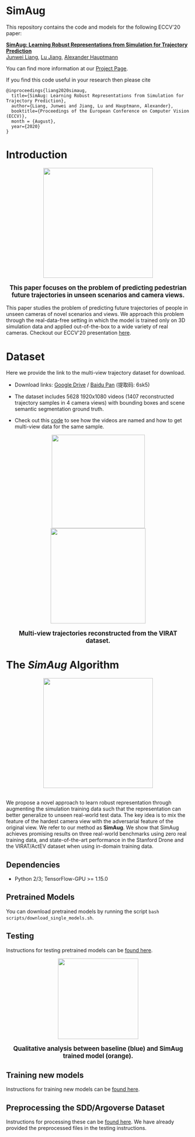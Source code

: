 # SimAug

This repository contains the code and models for the following ECCV'20 paper:

**[SimAug: Learning Robust Representations from Simulation for Trajectory Prediction](https://arxiv.org/abs/2004.02022)** \
[Junwei Liang](https://www.cs.cmu.edu/~junweil/),
[Lu Jiang](http://www.lujiang.info/),
[Alexander Hauptmann](https://www.cs.cmu.edu/~alex/)

You can find more information at our [Project Page](https://next.cs.cmu.edu/simaug/).

If you find this code useful in your research then please cite

```
@inproceedings{liang2020simaug,
  title={SimAug: Learning Robust Representations from Simulation for Trajectory Prediction},
  author={Liang, Junwei and Jiang, Lu and Hauptmann, Alexander},
  booktitle={Proceedings of the European Conference on Computer Vision (ECCV)},
  month = {August},
  year={2020}
}
```

# Introduction
<div align="center">
  <div style="">
      <img src="../images/prob_simaug.gif" height="300px" />
  </div>
  <p style="font-weight:bold;font-size:1.2em;">
    This paper focuses on the problem of predicting pedestrian future trajectories in unseen scenarios and camera views.
  </p>
</div>

This paper studies the problem of predicting future trajectories of people in unseen cameras of novel scenarios and views. We approach this problem through the real-data-free setting in which the model is trained only on 3D simulation data and applied out-of-the-box to a wide variety of real cameras. Checkout our ECCV'20 presentation [here](https://www.youtube.com/watch?v=m6Jd99qUazc).

# Dataset

Here we provide the link to the multi-view trajectory dataset for download.

+ Download links: [Google Drive](https://drive.google.com/file/d/1AgMXXI7VKcB9sqvuWnkW7RlWJOtxlq-Y/view?usp=sharing)
/
[Baidu Pan](https://pan.baidu.com/s/1v4Jo1ZZhE-_fMO6l6axsjQ) (提取码: 6sk5)

+ The dataset includes 5628 1920x1080 videos (1407 reconstructed trajectory samples in 4 camera views) with bounding boxes and scene semantic segmentation ground truth.
+ Check out this [code](https://github.com/JunweiLiang/Multiverse/blob/master/SimAug/code/pred_utils.py#L305-L327) to see how the videos are named and how to get multi-view data for the same sample.

<div align="center">
  <div style="">
      <img src="../images/multi_view_anchor.gif" height="255px" />
      <img src="../images/eccv2020_data.png" height="260px" />
  </div>
  <p style="font-weight:bold;font-size:1.2em;">
    Multi-view trajectories reconstructed from the VIRAT dataset.
  </p>
</div>

# The *SimAug* Algorithm

<div align="center">
  <div style="">
      <img src="../images/eccv2020_model.png" height="300px" />
  </div>
  <br/>
</div>

We propose a novel approach to learn robust representation through augmenting the simulation training data such that the representation can better generalize to unseen real-world test data. The key idea is to mix the feature of the hardest camera view with the adversarial feature of the original view. We refer to our method as **SimAug**. We show that SimAug achieves promising results on three real-world benchmarks using zero real training data, and state-of-the-art performance in the Stanford Drone and the VIRAT/ActEV dataset when using in-domain training data.

## Dependencies
+ Python 2/3; TensorFlow-GPU >= 1.15.0

## Pretrained Models
You can download pretrained models by running the script
`bash scripts/download_single_models.sh`.

## Testing
Instructions for testing pretrained models can be [found here](TESTING.md).

<div align="center">
  <div style="">
      <img src="../images/eccv2020_qualitative.gif" height="220px" />
  </div>
  <p style="font-weight:bold;font-size:1.2em;">
    Qualitative analysis between baseline (blue) and SimAug trained model (orange).
  </p>
</div>

## Training new models
Instructions for training new models can be [found here](TRAINING.md).

## Preprocessing the SDD/Argoverse Dataset
Instructions for processing these can be [found here](PREPRO.md). We have already provided the preprocessed files in the testing instructions.
